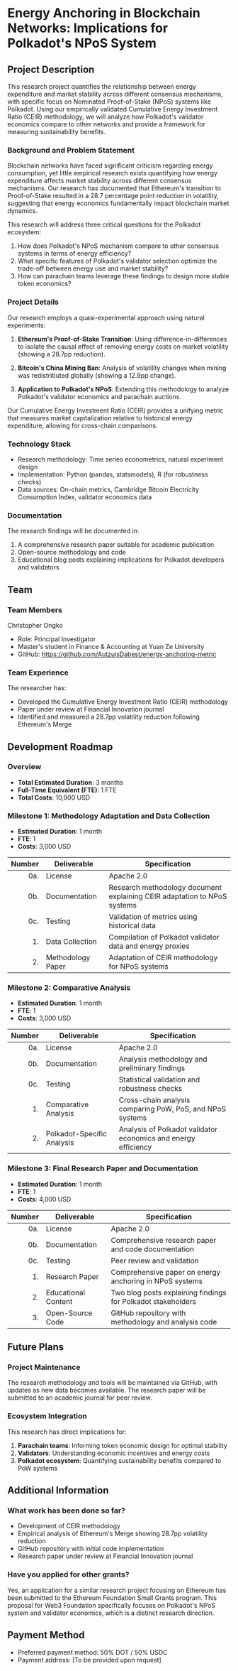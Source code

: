 # Energy Anchoring in Blockchain Networks: Implications for Polkadot's NPoS System

## Project Description

This research project quantifies the relationship between energy expenditure and market stability across different consensus mechanisms, with specific focus on Nominated Proof-of-Stake (NPoS) systems like Polkadot. Using our empirically validated Cumulative Energy Investment Ratio (CEIR) methodology, we will analyze how Polkadot's validator economics compare to other networks and provide a framework for measuring sustainability benefits.

### Background and Problem Statement

Blockchain networks have faced significant criticism regarding energy consumption, yet little empirical research exists quantifying how energy expenditure affects market stability across different consensus mechanisms. Our research has documented that Ethereum's transition to Proof-of-Stake resulted in a 28.7 percentage point reduction in volatility, suggesting that energy economics fundamentally impact blockchain market dynamics.

This research will address three critical questions for the Polkadot ecosystem:

1. How does Polkadot's NPoS mechanism compare to other consensus systems in terms of energy efficiency?
2. What specific features of Polkadot's validator selection optimize the trade-off between energy use and market stability?
3. How can parachain teams leverage these findings to design more stable token economics?

### Project Details

Our research employs a quasi-experimental approach using natural experiments:

1. **Ethereum's Proof-of-Stake Transition**: Using difference-in-differences to isolate the causal effect of removing energy costs on market volatility (showing a 28.7pp reduction).

2. **Bitcoin's China Mining Ban**: Analysis of volatility changes when mining was redistributed globally (showing a 12.9pp change).

3. **Application to Polkadot's NPoS**: Extending this methodology to analyze Polkadot's validator economics and parachain auctions.

Our Cumulative Energy Investment Ratio (CEIR) provides a unifying metric that measures market capitalization relative to historical energy expenditure, allowing for cross-chain comparisons.

### Technology Stack

- Research methodology: Time series econometrics, natural experiment design
- Implementation: Python (pandas, statsmodels), R (for robustness checks)
- Data sources: On-chain metrics, Cambridge Bitcoin Electricity Consumption Index, validator economics data

### Documentation

The research findings will be documented in:

1. A comprehensive research paper suitable for academic publication
2. Open-source methodology and code
3. Educational blog posts explaining implications for Polkadot developers and validators

## Team

### Team Members

Christopher Ongko
- Role: Principal Investigator
- Master's student in Finance & Accounting at Yuan Ze University
- GitHub: https://github.com/AutzuisDabest/energy-anchoring-metric

### Team Experience

The researcher has:
- Developed the Cumulative Energy Investment Ratio (CEIR) methodology
- Paper under review at Financial Innovation journal
- Identified and measured a 28.7pp volatility reduction following Ethereum's Merge

## Development Roadmap

### Overview

- **Total Estimated Duration**: 3 months
- **Full-Time Equivalent (FTE)**: 1 FTE
- **Total Costs**: 10,000 USD

### Milestone 1: Methodology Adaptation and Data Collection

- **Estimated Duration**: 1 month
- **FTE**: 1
- **Costs**: 3,000 USD

| Number | Deliverable | Specification |
| -----: | ----------- | ------------- |
| 0a. | License | Apache 2.0 |
| 0b. | Documentation | Research methodology document explaining CEIR adaptation to NPoS systems |
| 0c. | Testing | Validation of metrics using historical data |
| 1. | Data Collection | Compilation of Polkadot validator data and energy proxies |
| 2. | Methodology Paper | Adaptation of CEIR methodology for NPoS systems |

### Milestone 2: Comparative Analysis

- **Estimated Duration**: 1 month
- **FTE**: 1
- **Costs**: 3,000 USD

| Number | Deliverable | Specification |
| -----: | ----------- | ------------- |
| 0a. | License | Apache 2.0 |
| 0b. | Documentation | Analysis methodology and preliminary findings |
| 0c. | Testing | Statistical validation and robustness checks |
| 1. | Comparative Analysis | Cross-chain analysis comparing PoW, PoS, and NPoS systems |
| 2. | Polkadot-Specific Analysis | Analysis of Polkadot validator economics and energy efficiency |

### Milestone 3: Final Research Paper and Documentation

- **Estimated Duration**: 1 month
- **FTE**: 1
- **Costs**: 4,000 USD

| Number | Deliverable | Specification |
| -----: | ----------- | ------------- |
| 0a. | License | Apache 2.0 |
| 0b. | Documentation | Comprehensive research paper and code documentation |
| 0c. | Testing | Peer review and validation |
| 1. | Research Paper | Comprehensive paper on energy anchoring in NPoS systems |
| 2. | Educational Content | Two blog posts explaining findings for Polkadot stakeholders |
| 3. | Open-Source Code | GitHub repository with methodology and analysis code |

## Future Plans

### Project Maintenance

The research methodology and tools will be maintained via GitHub, with updates as new data becomes available. The research paper will be submitted to an academic journal for peer review.

### Ecosystem Integration

This research has direct implications for:

1. **Parachain teams**: Informing token economic design for optimal stability
2. **Validators**: Understanding economic incentives and energy costs
3. **Polkadot ecosystem**: Quantifying sustainability benefits compared to PoW systems

## Additional Information

### What work has been done so far?

- Development of CEIR methodology
- Empirical analysis of Ethereum's Merge showing 28.7pp volatility reduction
- GitHub repository with initial code implementation
- Research paper under review at Financial Innovation journal

### Have you applied for other grants?

Yes, an application for a similar research project focusing on Ethereum has been submitted to the Ethereum Foundation Small Grants program. This proposal for Web3 Foundation specifically focuses on Polkadot's NPoS system and validator economics, which is a distinct research direction.

## Payment Method

- Preferred payment method: 50% DOT / 50% USDC
- Payment address: [To be provided upon request]
